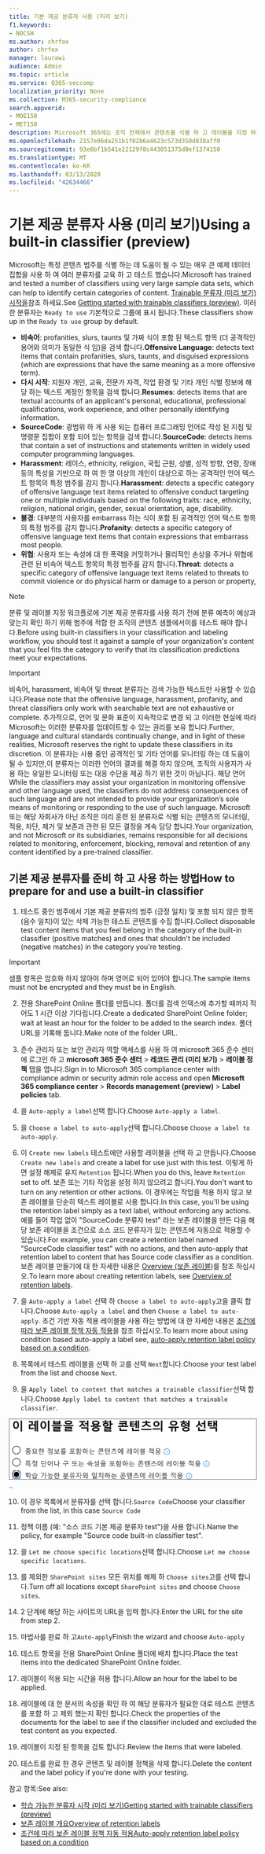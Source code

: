 ```yaml
---
title: 기본 제공 분류자 사용 (미리 보기)
f1.keywords:
- NOCSH
ms.author: chrfox
author: chrfox
manager: laurawi
audience: Admin
ms.topic: article
ms.service: O365-seccomp
localization_priority: None
ms.collection: M365-security-compliance
search.appverid:
- MOE150
- MET150
description: Microsoft 365에는 조직 전체에서 콘텐츠를 식별 하 고 레이블을 지정 하는 데 사용할 수 있는 다양 한 기본 제공 분류자가 제공 됩니다. 이 항목에서는 이러한 분류자 사용을 준비 하는 방법을 보여 줍니다.
ms.openlocfilehash: 2157e06da251b1f02b6a4623c573d350d838aff0
ms.sourcegitcommit: 93e6bf1b541e22129f8c443051375d0ef1374150
ms.translationtype: MT
ms.contentlocale: ko-KR
ms.lasthandoff: 03/13/2020
ms.locfileid: "42634466"
---
```

# <a name="using-a-built-in-classifier-preview"></a><span data-ttu-id="6f208-104">기본 제공 분류자 사용 (미리 보기)</span><span class="sxs-lookup"><span data-stu-id="6f208-104">Using a built-in classifier (preview)</span></span>

<span data-ttu-id="6f208-105">Microsoft는 특정 콘텐츠 범주를 식별 하는 데 도움이 될 수 있는 매우 큰 예제 데이터 집합을 사용 하 여 여러 분류자를 교육 하 고 테스트 했습니다.</span><span class="sxs-lookup"><span data-stu-id="6f208-105">Microsoft has trained and tested a number of classifiers using very large sample data sets, which can help to identify certain categories of content.</span></span> <span data-ttu-id="6f208-106">[Trainable 분류자 (미리 보기) 시작을](classifier-getting-started-with.md)참조 하세요.</span><span class="sxs-lookup"><span data-stu-id="6f208-106">See [Getting started with trainable classifiers (preview)](classifier-getting-started-with.md).</span></span> <span data-ttu-id="6f208-107">이러한 분류자는 `Ready to use` 기본적으로 그룹에 표시 됩니다.</span><span class="sxs-lookup"><span data-stu-id="6f208-107">These classifiers show up in the `Ready to use` group by default.</span></span>

- <span data-ttu-id="6f208-108">**비속어**: profanities, slurs, taunts 및 가짜 식이 포함 된 텍스트 항목 (더 공격적인 용어와 의미가 동일한 식 임)을 검색 합니다.</span><span class="sxs-lookup"><span data-stu-id="6f208-108">**Offensive Language**: detects text items that contain profanities, slurs, taunts, and disguised expressions (which are expressions that have the same meaning as a more offensive term).</span></span>
- <span data-ttu-id="6f208-109">**다시 시작**: 지원자 개인, 교육, 전문가 자격, 작업 환경 및 기타 개인 식별 정보에 해당 하는 텍스트 계정인 항목을 검색 합니다.</span><span class="sxs-lookup"><span data-stu-id="6f208-109">**Resumes**: detects items that are textual accounts of an applicant's personal, educational, professional qualifications, work experience, and other personally identifying information.</span></span>
- <span data-ttu-id="6f208-110">**SourceCode**: 광범위 하 게 사용 되는 컴퓨터 프로그래밍 언어로 작성 된 지침 및 명령문 집합이 포함 되어 있는 항목을 검색 합니다.</span><span class="sxs-lookup"><span data-stu-id="6f208-110">**SourceCode**: detects items that contain a set of instructions and statements written in widely used computer programming languages.</span></span>
- <span data-ttu-id="6f208-111">**Harassment**: 레이스, ethnicity, religion, 국립 근원, 성별, 성적 방향, 연령, 장애 등의 특성을 기반으로 하 여 한 명 이상의 개인이 대상으로 하는 공격적인 언어 텍스트 항목의 특정 범주를 감지 합니다.</span><span class="sxs-lookup"><span data-stu-id="6f208-111">**Harassment**: detects a specific category of offensive language text items related to offensive conduct targeting one or multiple individuals based on the following traits: race, ethnicity, religion, national origin, gender, sexual orientation, age, disability.</span></span>
- <span data-ttu-id="6f208-112">**불경**: 대부분의 사용자를 embarrass 하는 식이 포함 된 공격적인 언어 텍스트 항목의 특정 범주를 감지 합니다.</span><span class="sxs-lookup"><span data-stu-id="6f208-112">**Profanity**: detects a specific category of offensive language text items that contain expressions that embarrass most people.</span></span>
- <span data-ttu-id="6f208-113">**위협**: 사용자 또는 속성에 대 한 폭력을 커밋하거나 물리적인 손상을 주거나 위협에 관련 된 비속어 텍스트 항목의 특정 범주를 감지 합니다.</span><span class="sxs-lookup"><span data-stu-id="6f208-113">**Threat**: detects a specific category of offensive language text items related to threats to commit violence or do physical harm or damage to a person or property,</span></span>

> [!NOTE]
> <span data-ttu-id="6f208-114">분류 및 레이블 지정 워크플로에 기본 제공 분류자를 사용 하기 전에 분류 예측이 예상과 맞는지 확인 하기 위해 범주에 적합 한 조직의 콘텐츠 샘플에서이를 테스트 해야 합니다.</span><span class="sxs-lookup"><span data-stu-id="6f208-114">Before using built-in classifiers in your classification and labeling workflow, you should test it against a sample of your organization's content that you feel fits the category to verify that its classification predictions meet your expectations.</span></span>

> [!IMPORTANT]
> <span data-ttu-id="6f208-115">비속어, harassment, 비속어 및 threat 분류자는 검색 가능한 텍스트만 사용할 수 있습니다.</span><span class="sxs-lookup"><span data-stu-id="6f208-115">Please note that the offensive language, harassment, profanity, and threat classifiers only work with searchable text are not exhaustive or complete.</span></span> <span data-ttu-id="6f208-116">추가적으로, 언어 및 문화 표준이 지속적으로 변경 되 고 이러한 현실에 따라 Microsoft는 이러한 분류자를 업데이트할 수 있는 권리를 보유 합니다.</span><span class="sxs-lookup"><span data-stu-id="6f208-116">Further, language and cultural standards continually change, and in light of these realities, Microsoft reserves the right to update these classifiers in its discretion.</span></span> <span data-ttu-id="6f208-117">이 분류자는 사용 중인 공격적인 및 기타 언어를 모니터링 하는 데 도움이 될 수 있지만,이 분류자는 이러한 언어의 결과를 해결 하지 않으며, 조직의 사용자가 사용 하는 유일한 모니터링 또는 대응 수단을 제공 하기 위한 것이 아닙니다. 해당 언어</span><span class="sxs-lookup"><span data-stu-id="6f208-117">While the classifiers may assist your organization in monitoring offensive and other language used, the classifiers do not address consequences of such language and are not intended to provide your organization’s sole means of monitoring or responding to the use of such language.</span></span> <span data-ttu-id="6f208-118">Microsoft 또는 해당 자회사가 아닌 조직은 미리 훈련 된 분류자로 식별 되는 콘텐츠의 모니터링, 적용, 차단, 제거 및 보존과 관련 된 모든 결정을 계속 담당 합니다.</span><span class="sxs-lookup"><span data-stu-id="6f208-118">Your organization, and not Microsoft or its subsidiaries, remains responsible for all decisions related to monitoring, enforcement, blocking, removal and retention of any content identified by a pre-trained classifier.</span></span>

## <a name="how-to-prepare-for-and-use-a-built-in-classifier"></a><span data-ttu-id="6f208-119">기본 제공 분류자를 준비 하 고 사용 하는 방법</span><span class="sxs-lookup"><span data-stu-id="6f208-119">How to prepare for and use a built-in classifier</span></span>

1. <span data-ttu-id="6f208-120">테스트 중인 범주에서 기본 제공 분류자의 범주 (긍정 일치) 및 포함 되지 않은 항목 (음수 일치)이 있는 삭제 가능한 테스트 콘텐츠를 수집 합니다.</span><span class="sxs-lookup"><span data-stu-id="6f208-120">Collect disposable test content items that you feel belong in the category of the built-in classifier (positive matches) and ones that shouldn't be included (negative matches) in the category you're testing.</span></span>

> [!IMPORTANT]
> <span data-ttu-id="6f208-121">샘플 항목은 암호화 하지 않아야 하며 영어로 되어 있어야 합니다.</span><span class="sxs-lookup"><span data-stu-id="6f208-121">The sample items must not be encrypted and they must be in English.</span></span>

2. <span data-ttu-id="6f208-122">전용 SharePoint Online 폴더를 만듭니다. 폴더를 검색 인덱스에 추가할 때까지 적어도 1 시간 이상 기다립니다.</span><span class="sxs-lookup"><span data-stu-id="6f208-122">Create a dedicated SharePoint Online folder; wait at least an hour for the folder to be added to the search index.</span></span> <span data-ttu-id="6f208-123">폴더 URL을 기록해 둡니다.</span><span class="sxs-lookup"><span data-stu-id="6f208-123">Make note of the folder URL.</span></span>

3. <span data-ttu-id="6f208-124">준수 관리자 또는 보안 관리자 역할 액세스를 사용 하 여 microsoft 365 준수 센터에 로그인 하 고 **microsoft 365 준수 센터** > **레코드 관리 (미리 보기)** > **레이블 정책** 탭을 엽니다.</span><span class="sxs-lookup"><span data-stu-id="6f208-124">Sign in to Microsoft 365 compliance center with compliance admin or security admin role access and open **Microsoft 365 compliance center** > **Records management (preview)** > **Label policies** tab.</span></span>

4. <span data-ttu-id="6f208-125">을 `Auto-apply a label`선택 합니다.</span><span class="sxs-lookup"><span data-stu-id="6f208-125">Choose `Auto-apply a label`.</span></span>

5. <span data-ttu-id="6f208-126">을 `Choose a label to auto-apply`선택 합니다.</span><span class="sxs-lookup"><span data-stu-id="6f208-126">Choose `Choose a label to auto-apply`.</span></span>

6. <span data-ttu-id="6f208-127">이 `Create new labels` 테스트에만 사용할 레이블을 선택 하 고 만듭니다.</span><span class="sxs-lookup"><span data-stu-id="6f208-127">Choose `Create new labels` and create a label for use just with this test.</span></span> <span data-ttu-id="6f208-128">이렇게 하면 설정 해제로 유지 `Retention` 됩니다.</span><span class="sxs-lookup"><span data-stu-id="6f208-128">When you do this, leave `Retention` set to off.</span></span> <span data-ttu-id="6f208-129">보존 또는 기타 작업을 설정 하지 않으려고 합니다.</span><span class="sxs-lookup"><span data-stu-id="6f208-129">You don't want to turn on any retention or other actions.</span></span> <span data-ttu-id="6f208-130">이 경우에는 작업을 적용 하지 않고 보존 레이블을 단순히 텍스트 레이블로 사용 합니다.</span><span class="sxs-lookup"><span data-stu-id="6f208-130">In this case, you'll be using the retention label simply as a text label, without enforcing any actions.</span></span> <span data-ttu-id="6f208-131">예를 들어 작업 없이 "SourceCode 분류자 test" 라는 보존 레이블을 만든 다음 해당 보존 레이블을 조건으로 소스 코드 분류자가 있는 콘텐츠에 자동으로 적용할 수 있습니다.</span><span class="sxs-lookup"><span data-stu-id="6f208-131">For example, you can create a retention label named "SourceCode classifier test" with no actions, and then auto-apply that retention label to content that has Source code classifier as a condition.</span></span> <span data-ttu-id="6f208-132">보존 레이블 만들기에 대 한 자세한 내용은 [Overview (보존 레이블](labels.md))를 참조 하십시오.</span><span class="sxs-lookup"><span data-stu-id="6f208-132">To learn more about creating retention labels, see [Overview of retention labels](labels.md).</span></span>
  
7. <span data-ttu-id="6f208-133">을 `Auto-apply a label` 선택 하 `Choose a label to auto-apply`고을 클릭 합니다.</span><span class="sxs-lookup"><span data-stu-id="6f208-133">Choose `Auto-apply a label` and then `Choose a label to auto-apply`.</span></span> <span data-ttu-id="6f208-134">조건 기반 자동 적용 레이블을 사용 하는 방법에 대 한 자세한 내용은 [조건에 따라 보존 레이블 정책 자동 적용](labels.md#applying-a-retention-label-automatically-based-on-conditions)을 참조 하십시오.</span><span class="sxs-lookup"><span data-stu-id="6f208-134">To learn more about using condition based auto-apply a label see, [auto-apply retention label policy based on a condition](labels.md#applying-a-retention-label-automatically-based-on-conditions).</span></span>

8. <span data-ttu-id="6f208-135">목록에서 테스트 레이블을 선택 하 고를 선택 `Next`합니다.</span><span class="sxs-lookup"><span data-stu-id="6f208-135">Choose your test label from the list and choose `Next`.</span></span>

9. <span data-ttu-id="6f208-136">을 `Apply label to content that matches a trainable classifier`선택 합니다.</span><span class="sxs-lookup"><span data-stu-id="6f208-136">Choose `Apply label to content that matches a trainable classifier`.</span></span>

![조건으로 분류자 선택](../media/classifier-pre-trained-apply-label-match-trainable-classifier.png)<span data-ttu-id="6f208-138">.</span><span class="sxs-lookup"><span data-stu-id="6f208-138">.</span></span>

10. <span data-ttu-id="6f208-139">이 경우 목록에서 분류자를 선택 합니다.`Source Code`</span><span class="sxs-lookup"><span data-stu-id="6f208-139">Choose your classifier from the list, in this case `Source Code`</span></span>

11. <span data-ttu-id="6f208-140">정책 이름 (예: "소스 코드 기본 제공 분류자 test")을 사용 합니다.</span><span class="sxs-lookup"><span data-stu-id="6f208-140">Name the policy, for example "Source code built-in classifier test".</span></span>

12. <span data-ttu-id="6f208-141">을 `Let me choose specific locations`선택 합니다.</span><span class="sxs-lookup"><span data-stu-id="6f208-141">Choose `Let me choose specific locations`.</span></span>

13. <span data-ttu-id="6f208-142">를 제외한 `SharePoint sites` 모든 위치를 해제 하 `Choose sites`고를 선택 합니다.</span><span class="sxs-lookup"><span data-stu-id="6f208-142">Turn off all locations except `SharePoint sites` and choose `Choose sites`.</span></span>

14. <span data-ttu-id="6f208-143">2 단계에 해당 하는 사이트의 URL을 입력 합니다.</span><span class="sxs-lookup"><span data-stu-id="6f208-143">Enter the URL for the site from step 2.</span></span>

15. <span data-ttu-id="6f208-144">마법사를 완료 하 고`Auto-apply`</span><span class="sxs-lookup"><span data-stu-id="6f208-144">Finish the wizard and choose `Auto-apply`</span></span>

16. <span data-ttu-id="6f208-145">테스트 항목을 전용 SharePoint Online 폴더에 배치 합니다.</span><span class="sxs-lookup"><span data-stu-id="6f208-145">Place the test items into the dedicated SharePoint Online folder.</span></span>

17. <span data-ttu-id="6f208-146">레이블이 적용 되는 시간을 허용 합니다.</span><span class="sxs-lookup"><span data-stu-id="6f208-146">Allow an hour for the label to be applied.</span></span>

18. <span data-ttu-id="6f208-147">레이블에 대 한 문서의 속성을 확인 하 여 해당 분류자가 필요한 대로 테스트 콘텐츠를 포함 하 고 제외 했는지 확인 합니다.</span><span class="sxs-lookup"><span data-stu-id="6f208-147">Check the properties of the documents for the label to see if the classifier included and excluded the test content as you expected.</span></span>

19. <span data-ttu-id="6f208-148">레이블이 지정 된 항목을 검토 합니다.</span><span class="sxs-lookup"><span data-stu-id="6f208-148">Review the items that were labeled.</span></span>

20. <span data-ttu-id="6f208-149">테스트를 완료 한 경우 콘텐츠 및 레이블 정책을 삭제 합니다.</span><span class="sxs-lookup"><span data-stu-id="6f208-149">Delete the content and the label policy if you're done with your testing.</span></span>

<span data-ttu-id="6f208-150">참고 항목:</span><span class="sxs-lookup"><span data-stu-id="6f208-150">See also:</span></span>

- [<span data-ttu-id="6f208-151">학습 가능한 분류자 시작 (미리 보기)</span><span class="sxs-lookup"><span data-stu-id="6f208-151">Getting started with trainable classifiers (preview)</span></span>](classifier-getting-started-with.md)
- [<span data-ttu-id="6f208-152">보존 레이블 개요</span><span class="sxs-lookup"><span data-stu-id="6f208-152">Overview of retention labels</span></span>](labels.md)
- [<span data-ttu-id="6f208-153">조건에 따라 보존 레이블 정책 자동 적용</span><span class="sxs-lookup"><span data-stu-id="6f208-153">Auto-apply retention label policy based on a condition</span></span>](labels.md#applying-a-retention-label-automatically-based-on-conditions)
